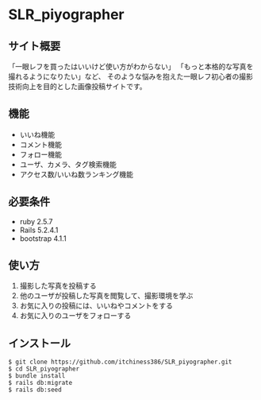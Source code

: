 # SLR_piyographer

## サイト概要
「一眼レフを買ったはいいけど使い方がわからない」
「もっと本格的な写真を撮れるようになりたい」など、
そのような悩みを抱えた一眼レフ初心者の撮影技術向上を目的とした画像投稿サイトです。

## 機能
- いいね機能
- コメント機能
- フォロー機能
- ユーザ、カメラ、タグ検索機能
- アクセス数/いいね数ランキング機能

## 必要条件
- ruby 2.5.7
- Rails 5.2.4.1
- bootstrap 4.1.1

## 使い方
1. 撮影した写真を投稿する
2. 他のユーザが投稿した写真を閲覧して、撮影環境を学ぶ
3. お気に入りの投稿には、いいねやコメントをする
4. お気に入りのユーザをフォローする

## インストール
```
$ git clone https://github.com/itchiness386/SLR_piyographer.git
$ cd SLR_piyographer
$ bundle install
$ rails db:migrate
$ rails db:seed
```
